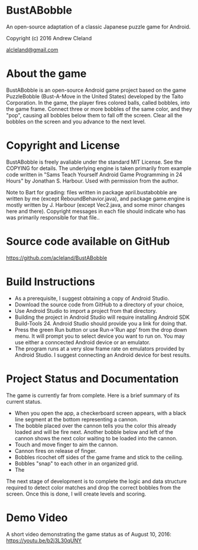 # BustABobble
An open-source adaptation of a classic Japanese puzzle game for Android.

Copyright (c) 2016 Andrew Cleland

alcleland@gmail.com


# About the game
BustABobble is an open-source Android game project based on the game PuzzleBobble (Bust-A-Move in the United States) developed by the Taito Corporation. In the game, the player fires colored balls, called bobbles, into the game frame. Connect three or more bobbles of the same color, and they "pop", causing all bobbles below them to fall off the screen. Clear all the bobbles on the screen and you advance to the next level.

# Copyright and License
BustABobble is freely avaliable under the standard MIT License. See the COPYING for details. The underlying engine is taken primarily from example code written in "Sams Teach Yourself Android Game Programming in 24 Hours" by Jonathan S. Harbour. Used with permission from the author.

Note to Bart for grading: files written in package april.bustabobble are written by me (except ReboundBehavior.java), and package game.engine is mostly written by J. Harbour (except Vec2.java, and some minor changes here and there). Copyright messages in each file should indicate who has was primarily responsible for that file..

# Source code available on GitHub
https://github.com/acleland/BustABobble

# Build Instructions
* As a prerequisite, I suggest obtaining a copy of Android Studio. 
* Download the source code from GitHub to a directory of your choice, 
* Use Android Studio to import a project from that directory. 
* Building the project in Android Studio will require installing Android SDK Build-Tools 24. Android Studio should provide you a link for doing that.
* Press the green Run button or use Run->'Run app' from the drop down menu. It will prompt you to select device you want to run on. You may use either a conncected Android device or an emulator.
* The program runs at a very slow frame rate on emulators provided by Android Studio. I suggest connecting an Android device for best results.

# Project Status and Documentation
The game is currently far from complete. Here is a brief summary of its current status.
* When you open the app, a checkerboard screen appears, with a black line segment at the bottom representing a cannon.
* The bobble placed over the cannon tells you the color this already loaded and will be fire next. Another bobble below and left of the cannon shows the next color waiting to be loaded into the cannon.
* Touch and move finger to aim the cannon.
* Cannon fires on release of finger.
* Bobbles ricochet off sides of the game frame and stick to the ceiling.
* Bobbles "snap" to each other in an organized grid.
* The 

The next stage of development is to complete the logic and data structure required to detect color matches and drop the correct bobbles from the screen. Once this is done, I will create levels and scoring. 

# Demo Video
A short video demonstrating the game status as of August 10, 2016:
https://youtu.be/b2j3L30qUNY
